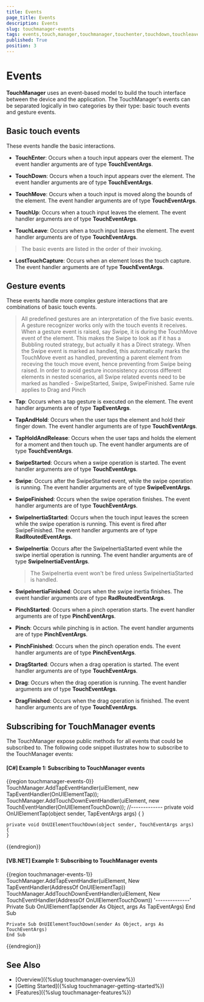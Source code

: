 ```yaml
---
title: Events
page_title: Events
description: Events
slug: touchmanager-events
tags: events,touch,manager,touchmanager,touchenter,touchdown,touchleave,touchup,touchmove
published: True
position: 3
---
```


# Events

__TouchManager__ uses an event-based model to build the touch interface between the device and the application. The TouchManager's events can be separated logically in two categories by their type: basic touch events and gesture events.

## Basic touch events

These events handle the basic interactions.

* __TouchEnter__: Occurs when a touch input appears over the element. The event handler arguments are of type __TouchEventArgs__.

* __TouchDown__: Occurs when a touch input appears over the element. The event handler arguments are of type __TouchEventArgs__.

* __TouchMove__: Occurs when a touch input is moved along the bounds of the element. The event handler arguments are of type __TouchEventArgs__.

* __TouchUp__: Occurs when a touch input leaves the element. The event handler arguments are of type __TouchEventArgs__.

* __TouchLeave__: Occurs when a touch input leaves the element. The event handler arguments are of type __TouchEventArgs__.

> The basic events are listed in the order of their invoking. 

* __LostTouchCapture__: Occurs when an element loses the touch capture. The event handler arguments are of type __TouchEventArgs__.

## Gesture events

These events handle more complex gesture interactions that are combinations of basic touch events.

> All predefined gestures are an interpretation of the five basic events. A gesture recognizer works only with the touch events it receives. When a gesture event is raised, say Swipe, it is during the TouchMove event of the element. This makes the Swipe to look as if it has a Bubbling routed strategy, but actually it has a Direct strategy. When the Swipe event is marked as handled, this automatically marks the TouchMove event as handled, preventing a parent element from receving the touch move event, hence preventing from Swipe being raised. In order to avoid gesture inconsistency accross different elements in nested scenarios, all Swipe related events need to be marked as handled - SwipeStarted, Swipe, SwipeFinished. Same rule applies to Drag and Pinch

* __Tap__: Occurs when a tap gesture is executed on the element. The event handler arguments are of type __TapEventArgs__.

* __TapAndHold__: Occurs when the user taps the element and hold their finger down. The event handler arguments are of type __TouchEventArgs__.

* __TapHoldAndRelease__: Occurs when the user taps and holds the element for a moment and then touch up. The event handler arguments are of type __TouchEventArgs__.

* __SwipeStarted__: Occurs when a swipe operation is started. The event handler arguments are of type __TouchEventArgs__.

* __Swipe__: Occurs after the SwipeStarted event, while the swipe operation is running. The event handler arguments are of type __SwipeEventArgs__.

* __SwipeFinished__: Occurs when the swipe operation finishes. The event handler arguments are of type __TouchEventArgs__.

* __SwipeInertiaStarted__: Occurs when the touch input leaves the screen while the swipe operation is running. This event is fired after SwipeFinished. The event handler arguments are of type __RadRoutedEventArgs__.

* __SwipeInertia__: Occurs after the SwipeInertiaStarted event while the swipe inertial operation is running. The event handler arguments are of type __SwipeInertiaEventArgs__.

	> The SwipeInertia event won't be fired unless SwipeInertiaStarted is handled.
	
* __SwipeInertiaFinished__: Occurs when the swipe inertia finishes. The event handler arguments are of type __RadRoutedEventArgs__.

* __PinchStarted__: Occurs when a pinch operation starts. The event handler arguments are of type __PinchEventArgs__.

* __Pinch__: Occurs while pinching is in action. The event handler arguments are of type __PinchEventArgs__.

* __PinchFinished__: Occurs when the pinch operation ends. The event handler arguments are of type __PinchEventArgs__.

* __DragStarted__: Occurs when a drag operation is started. The event handler arguments are of type __TouchEventArgs__.

* __Drag__: Occurs when the drag operation is running. The event handler arguments are of type __TouchEventArgs__.

* __DragFinished__: Occurs when the drag operation is finished. The event handler arguments are of type __TouchEventArgs__.

## Subscribing for TouchManager events

The TouchManager expose public methods for all events that could be subscribed to. The following code snippet illustrates how to subscribe to the TouchManager events:

#### __[C#] Example 1: Subscribing to TouchManager events__  
{{region touchmanager-events-0}}
	TouchManager.AddTapEventHandler(uiElement, new TapEventHandler(OnUIElementTap));
	TouchManager.AddTouchDownEventHandler(uiElement, new TouchEventHandler(OnUIElementTouchDown));
	//-------------
	private void OnUIElementTap(object sender, TapEventArgs args)
	{
	}
	
	private void OnUIElementTouchDown(object sender, TouchEventArgs args)
	{		
	}
{{endregion}}
	
#### __[VB.NET] Example 1: Subscribing to TouchManager events__  
{{region touchmanager-events-1}}
	TouchManager.AddTapEventHandler(uiElement, New TapEventHandler(AddressOf OnUIElementTap))
	TouchManager.AddTouchDownEventHandler(uiElement, New TouchEventHandler(AddressOf OnUIElementTouchDown))	
	'--------------'
	Private Sub OnUIElementTap(sender As Object, args As TapEventArgs)
	End Sub

	Private Sub OnUIElementTouchDown(sender As Object, args As TouchEventArgs)
	End Sub
{{endregion}}

## See Also
* [Overview]({%slug touchmanager-overview%})
* [Getting Started]({%slug touchmanager-getting-started%})
* [Features]({%slug touchmanager-features%})
